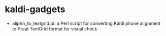 # kaldi-gadgets
* aliphn_to_textgrid.pl: a Perl script for converting Kaldi phone alignment to Praat TextGrid format for visual check


